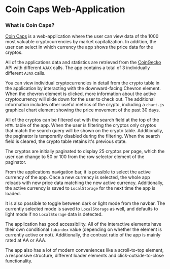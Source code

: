 # Coin Caps Web-Application

### What is Coin Caps?

[Coin Caps][1] is a web-application where the user can view data of the 1000 most valuable cryptocurrencies by market capitalization. In addition, the user can select in which currency the app shows the price data for the cryptos.

All of the applications data and statistics are retrieved from the [CoinGecko][2] API with different `AJAX` calls. The app contains a total of 3 individually different `AJAX` calls.

You can view individual cryptocurrencies in detail from the crypto table in the application by interacting with the downward-facing Chevron element. When the chevron element is clicked, more information about the active cryptocurrency will slide down for the user to check out. The additional information includes other useful metrics of the crypto, including a `chart.js` graphical chart element showing the price movement of the past 30 days.

All of the cryptos can be filtered out with the search field at the top of the `HTML` table of the app. When the user is filtering the cryptos only cryptos that match the search query will be shown on the crypto table. Additionally, the paginator is temporarily disabled during the filtering. When the search field is cleared, the crypto table retains it's previous state.

The cryptos are initially paginated to display 25 cryptos per page, which the user can change to 50 or 100 from the row selector element of the paginator.

From the applications navigation bar, it is possible to select the active currency of the app. Once a new currency is selected, the whole app reloads with new price data matching the new active currency. Additionally, the active currency is saved to `LocalStorage` for the next time the app is loaded.

It is also possible to toggle between dark or light mode from the navbar. The currently selected mode is saved to `LocalStorage` as well, and defaults to light mode if no `LocalStorage` data is detected.

The application has good accessibility. All of the interactive elements have their own conditional `tabindex` value (depending on whether the element is currently active or not). Additionally, the contrast ratio of the app is mainly rated at AA or AAA.

The app also has a lot of modern conveniences like a scroll-to-top element, a responsive structure, different loader elements and click-outside-to-close functionality.

[1]: https://www.jamk.fi/
[2]: https://www.coingecko.com/en/api
